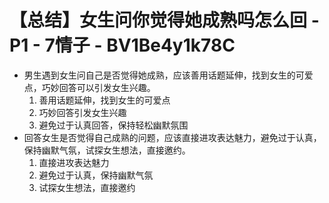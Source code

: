 # 【总结】女生问你觉得她成熟吗怎么回 - P1 - 7情子 - BV1Be4y1k78C

-   男生遇到女生问自己是否觉得她成熟，应该善用话题延伸，找到女生的可爱点，巧妙回答可以引发女生兴趣。
    1.  善用话题延伸，找到女生的可爱点
    2.  巧妙回答引发女生兴趣
    3.  避免过于认真回答，保持轻松幽默氛围
-   回答女生是否觉得自己成熟的问题，应该直接进攻表达魅力，避免过于认真，保持幽默气氛，试探女生想法，直接邀约。
    1.  直接进攻表达魅力
    2.  避免过于认真，保持幽默气氛
    3.  试探女生想法，直接邀约